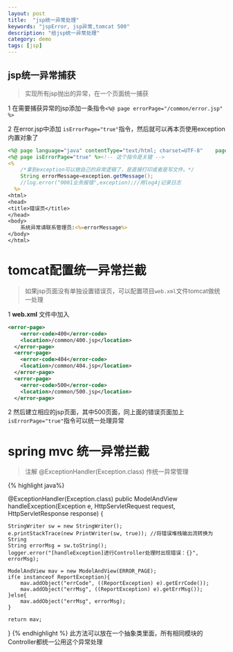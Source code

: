 ```yaml
---
layout: post
title:  "jsp统一异常处理"
keywords: "jspError, jsp异常,tomcat 500"
description: "给jsp统一异常处理"
category: demo
tags: [jsp]
---
```


## jsp统一异常捕获
> 实现所有jsp抛出的异常，在一个页面统一捕获

1 在需要捕获异常的jsp添加一条指令` <%@ page errorPage="/common/error.jsp" %>  ` 

2 在error.jsp中添加 ` isErrorPage="true" `指令，然后就可以再本页使用exception内置对象了

``` jsp
<%@ page language="java" contentType="text/html; charset=UTF-8"    pageEncoding="UTF-8"%>
<%@ page isErrorPage="true" %><!-- 这个指令是关键 -->
<%  
	/*拿到exception可以做自己的异常逻辑了，是直接打印或者是写文件。*/
	String errorMessage=exception.getMessage();
	//log.error("0001业务报错",exception);//用log4j记录日志
  %>
<html>
<head>
<title>错误页</title>
</head>
<body>
	系统异常请联系管理员:<%=errorMessage%>
</body>
</html>
```

# tomcat配置统一异常拦截
> 如果jsp页面没有单独设置错误页，可以配置项目`web.xml`文件tomcat做统一处理

1 **web.xml** 文件中加入

``` xml
<error-page>
    <error-code>400</error-code>
    <location>/common/400.jsp</location>
  </error-page>
  <error-page>
    <error-code>404</error-code>
    <location>/common/404.jsp</location>
  </error-page>
  <error-page>
    <error-code>500</error-code>
    <location>/common/500.jsp</location>
  </error-page>  
```
2 然后建立相应的jsp页面，其中500页面，同上面的错误页面加上 ` isErrorPage="true" `指令可以统一处理异常
 
# spring mvc 统一异常拦截
> 注解 @ExceptionHandler(Exception.class) 作统一异常管理

{% highlight java%}
 
@ExceptionHandler(Exception.class)
public ModelAndView handleException(Exception e, HttpServletRequest request, HttpServletResponse response) {

	StringWriter sw = new StringWriter();
	e.printStackTrace(new PrintWriter(sw, true)); //将错误堆栈输出流转换为String
	String errorMsg = sw.toString();
	logger.error("[handleException]进行Controller处理时出现错误：{}", errorMsg);

	ModelAndView mav = new ModelAndView(ERROR_PAGE);
	if(e instanceof ReportException){
		mav.addObject("errCode", ((ReportException) e).getErrCode());
		mav.addObject("errMsg", ((ReportException) e).getErrMsg());
	}else{
		mav.addObject("errMsg", errorMsg);
	}

	return mav;
}
{% endhighlight %}
此方法可以放在一个抽象类里面，所有相同模块的Controller都统一公用这个异常处理
